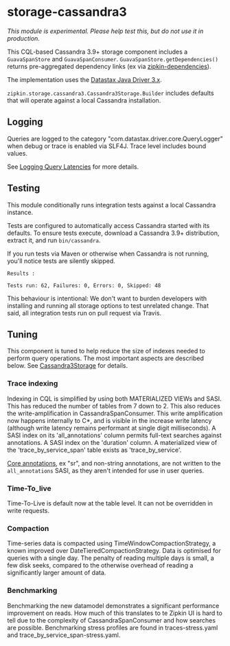 # storage-cassandra3

*This module is experimental. Please help test this, but do not use it in production.*

This CQL-based Cassandra 3.9+ storage component includes a `GuavaSpanStore` and `GuavaSpanConsumer`.
`GuavaSpanStore.getDependencies()` returns pre-aggregated dependency links (ex via [zipkin-dependencies](https://github.com/openzipkin/zipkin-dependencies)).

The implementation uses the [Datastax Java Driver 3.x](https://github.com/datastax/java-driver).

`zipkin.storage.cassandra3.Cassandra3Storage.Builder` includes defaults that will operate against a local Cassandra installation.

## Logging
Queries are logged to the category "com.datastax.driver.core.QueryLogger" when debug or trace is
enabled via SLF4J. Trace level includes bound values.

See [Logging Query Latencies](http://docs.datastax.com/en/developer/java-driver/3.0/supplemental/manual/logging/#logging-query-latencies) for more details.

## Testing
This module conditionally runs integration tests against a local Cassandra instance.

Tests are configured to automatically access Cassandra started with its defaults.
To ensure tests execute, download a Cassandra 3.9+ distribution, extract it, and run `bin/cassandra`.

If you run tests via Maven or otherwise when Cassandra is not running,
you'll notice tests are silently skipped.
```
Results :

Tests run: 62, Failures: 0, Errors: 0, Skipped: 48
```

This behaviour is intentional: We don't want to burden developers with
installing and running all storage options to test unrelated change.
That said, all integration tests run on pull request via Travis.

## Tuning
This component is tuned to help reduce the size of indexes needed to
perform query operations. The most important aspects are described below.
See [Cassandra3Storage](src/main/java/zipkin/storage/cassandra3/Cassandra3Storage.java) for details.

### Trace indexing

Indexing in CQL is simplified by using both MATERIALIZED VIEWs and SASI.
This has reduced the number of tables from 7 down to 2. This also reduces the write-amplification in CassandraSpanConsumer.
This write amplification now happens internally to C*, and is visible in the increase write latency (although write latency
remains performant at single digit milliseconds).
A SASI index on its 'all_annotations' column permits full-text searches against annotations.
A SASI index on the 'duration' column.
A materialized view of the 'trace_by_service_span' table exists as 'trace_by_service'.

[Core annotations](../../zipkin/src/main/java/zipkin/Constants.java#L186-L188),
ex "sr", and non-string annotations, are not written to the `all_annotations` SASI, as they aren't intended for use in user queries.

### Time-To_live
Time-To-Live is default now at the table level. It can not be overridden in write requests.

### Compaction
Time-series data is compacted using TimeWindowCompactionStrategy, a known improved over DateTieredCompactionStrategy. Data is
optimised for queries with a single day. The penalty of reading multiple days is small, a few disk seeks, compared to the
otherwise overhead of reading a significantly larger amount of data.

### Benchmarking
Benchmarking the new datamodel demonstrates a significant performance improvement on reads. How much of this translates to te
Zipkin UI is hard to tell due to the complexity of CassandraSpanConsumer and how searches are possible. Benchmarking stress
profiles are found in traces-stress.yaml and trace_by_service_span-stress.yaml.

